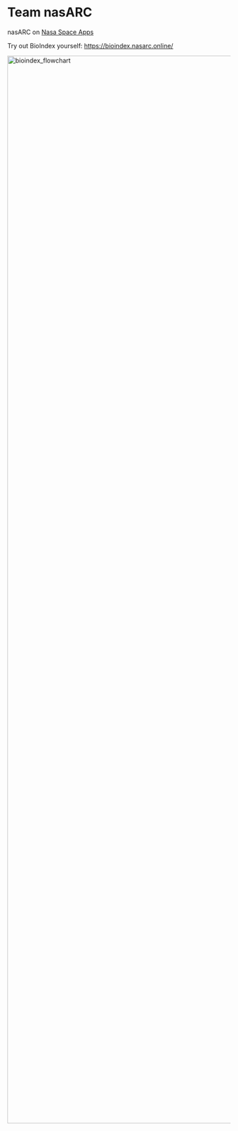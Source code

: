 # Team nasARC

nasARC on [Nasa Space Apps](https://www.spaceappschallenge.org/2025/find-a-team/arc15/)

Try out BioIndex yourself: https://bioindex.nasarc.online/


<img width="3636" height="2406" alt="bioindex_flowchart" src="https://github.com/user-attachments/assets/dd7904bb-167f-449c-89a2-d02c4761ce81" />
